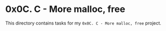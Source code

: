 # 0x0C. C - More malloc, free

This directory contains tasks for my `0x0C. C - More malloc, free` project.
